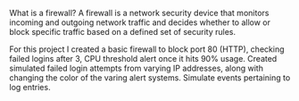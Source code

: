 What is a firewall?
A firewall is a network security device that monitors incoming and outgoing network traffic and decides whether to allow or block specific traffic based on a defined set of security rules.

For this project I created a basic firewall to block port 80 (HTTP), checking failed logins after 3, CPU threshold alert once it hits 90% usage. Created simulated failed login attempts from varying IP addresses, along with changing the color of the varing alert systems. Simulate events pertaining to log entries. 
